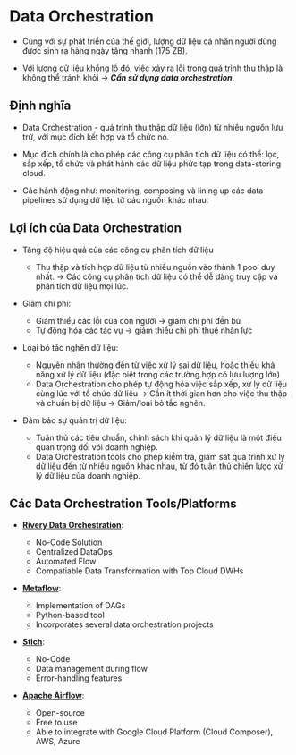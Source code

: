# Data Orchestration

* Cùng với sự phát triển của thế giới, lượng dữ liệu cá nhân người dùng được sinh ra hàng ngày tăng nhanh (175 ZB).

* Với lượng dữ liệu khổng lồ đó, việc xảy ra lỗi trong quá trình thu thập là không thể tránh khỏi
-> _**Cần sử dụng data orchestration**_.

## Định nghĩa
* Data Orchestration - quá trình thu thập dữ liệu (lớn) từ nhiều nguồn lưu trữ, với mục đích kết hợp và tổ chức nó.

* Mục đích chính là cho phép các công cụ phân tích dữ liệu có thể: lọc, sắp xếp, tổ chức và phát hành các dữ liệu phức tạp trong data-storing cloud.

* Các hành động như: monitoring, composing và lining up các data pipelines sử dụng dữ liệu từ các nguồn khác nhau.

## Lợi ích của Data Orchestration

* Tăng độ hiệu quả của các công cụ phân tích dữ liệu
    * Thu thập và tích hợp dữ liệu từ nhiều nguồn vào thành 1 pool duy nhất.
    -> Các công cụ phân tích dữ liệu có thể dễ dàng truy cập và phân tích dữ liệu mọi lúc.

* Giảm chi phí:
    * Giảm thiểu các lỗi của con người -> giảm chi phí đền bù
    * Tự động hóa các tác vụ -> giảm thiểu chi phí thuê nhân lực

* Loại bỏ tắc nghẽn dữ liệu:
    * Nguyên nhân thường đến từ việc xử lý sai dữ liệu, hoặc thiếu khả năng xử lý dữ liệu (đặc biệt trong các trường hợp có lưu lượng lớn)
    * Data Orchestration cho phép tự động hóa việc sắp xếp, xử lý dữ liệu cùng lúc với tổ chức dữ liệu
    -> Cần ít thời gian hơn cho việc thu thập và chuẩn bị dữ liệu -> Giảm/loại bỏ tắc nghẽn.

* Đảm bảo sự quản trị dữ liệu:
    * Tuân thủ các tiêu chuẩn, chính sách khi quản lý dữ liệu là một điều quan trọng đối vói doanh nghiệp.
    * Data Orchestration tools cho phép kiểm tra, giám sát quá trình xử lý dữ liệu đến từ nhiều nguồn khác nhau, từ đó tuân thủ chiến lược xử lý dữ liệu của doanh nghiệp.

## Các Data Orchestration Tools/Platforms
* **[Rivery Data Orchestration](https://rivery.io/product/data-orchestration/)**:
    * No-Code Solution
    * Centralized DataOps
    * Automated Flow
    * Compatiable Data Transformation with Top Cloud DWHs

* **[Metaflow](https://metaflow.org/)**:
    * Implementation of DAGs
    * Python-based tool
    * Incorporates several data orchestration projects

* **[Stich](https://www.stitchdata.com/platform/orchestration/)**:
    * No-Code
    * Data management during flow
    * Error-handling features

* **[Apache Airflow](https://airflow.apache.org/)**:
    * Open-source
    * Free to use
    * Able to integrate with Google Cloud Platform (Cloud Composer), AWS, Azure
